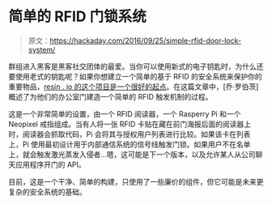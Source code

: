 # 简单的 RFID 门锁系统

> 原文：<https://hackaday.com/2016/09/25/simple-rfid-door-lock-system/>

群组进入黑客是黑客社交团体的最爱。当你可以使用新式的电子钥匙时，为什么还要使用老式的钥匙呢？如果你想建立一个简单的基于 RFID 的安全系统来保护你的重要物品，[resin . io 的这个项目是一个很好的起点](https://resin.io/blog/our-resinified-office-lock/)。在这篇文章中，[乔·罗伯茨]概述了为他们的办公室门建造一个简单的 RFID 触发机制的过程。

这是一个非常简单的设置，由一个 RFID 阅读器，一个 Rasperry Pi 和一个 Neopixel 戒指组成。当有人将一张 RFID 卡贴在藏在前门海报后面的阅读器上时，阅读器会抓取代码，Pi 会将其与授权用户列表进行比较。如果该卡在列表上，Pi 使用最初设计用于内部通信系统的信号线触发门锁。如果用户不在名单上，就会触发激光蒸发入侵者…嗯，这可能是下一个版本，以及允许某人从公司聊天应用程序开门的 API。

目前，这是一个干净、简单的构建，只使用了一些廉价的组件，但它可能是未来更复杂的安全系统的基础。